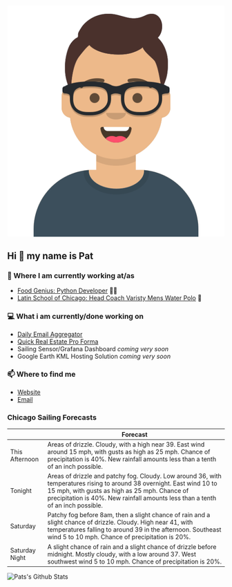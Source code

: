 [![Social banner for p-j-falconer](https://raw.githubusercontent.com/P-J-FALCONER/P-J-FALCONER/master/assets/avataaars.svg)](https://patfalconer.com/)
## Hi :wave: my name is Pat

### 💼 Where I am currently working at/as
- [Food Genius: Python Developer](https://getfoodgenius.com/) 🍔🐍
- [Latin School of Chicago: Head Coach Varisty Mens Water Polo](https://www.latinschool.org/) 🤽


### 💻 What i am currently/done working on
 - [Daily Email Aggregator](https://github.com/P-J-FALCONER/dott_daily_mail)
 - [Quick Real Estate Pro Forma](https://github.com/P-J-FALCONER/henry)
 - Sailing Sensor/Grafana Dashboard *coming very soon*
 - Google Earth KML Hosting Solution *coming very soon*

### 📫 Where to find me
 - [Website](https://patfalconer.com/)
 - [Email](mailto:patrick.j.falconer@gmail.com)


### Chicago Sailing Forecasts
|   | Forecast  |
|---|---|
| This Afternoon | Areas of drizzle. Cloudy, with a high near 39. East wind around 15 mph, with gusts as high as 25 mph. Chance of precipitation is 40%. New rainfall amounts less than a tenth of an inch possible. |
| Tonight | Areas of drizzle and patchy fog. Cloudy. Low around 36, with temperatures rising to around 38 overnight. East wind 10 to 15 mph, with gusts as high as 25 mph. Chance of precipitation is 40%. New rainfall amounts less than a tenth of an inch possible. |
| Saturday | Patchy fog before 8am, then a slight chance of rain and a slight chance of drizzle. Cloudy. High near 41, with temperatures falling to around 39 in the afternoon. Southeast wind 5 to 10 mph. Chance of precipitation is 20%. |
| Saturday Night | A slight chance of rain and a slight chance of drizzle before midnight. Mostly cloudy, with a low around 37. West southwest wind 5 to 10 mph. Chance of precipitation is 20%. |

![Pats's Github Stats](https://github-readme-stats.vercel.app/api?username=p-j-falconer&show_icons=true&theme=radical)

